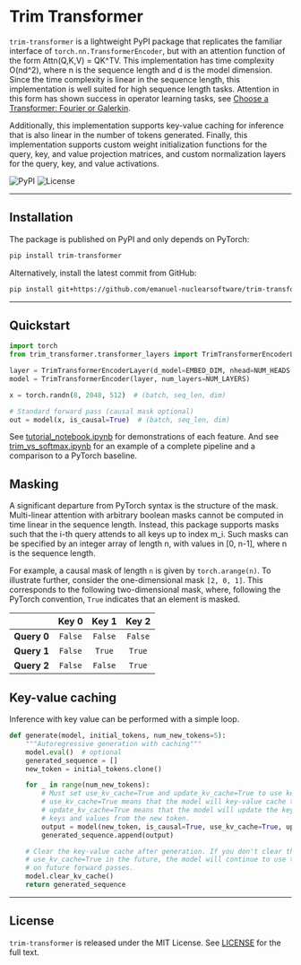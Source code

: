 # Trim Transformer

`trim-transformer` is a lightweight PyPI package that replicates the familiar interface of `torch.nn.TransformerEncoder`, but with an attention function of the form Attn(Q,K,V) = QK^TV. This implementation has time complexity O(nd^2), where n is the sequence length and d is the model dimension. Since the time
complexity is linear in the sequence length, this implementation is well suited for high sequence length
tasks. Attention in this form has shown success in operator learning tasks, see [Choose a Transformer: Fourier or Galerkin](https://arxiv.org/abs/2105.14995).

Additionally, this implementation supports key-value caching for inference that is also linear in the number of tokens generated. Finally, this implementation supports custom weight initialization functions for the query, key, and value projection matrices, and custom normalization layers for the query, key,
and value activations.

![PyPI](https://img.shields.io/pypi/v/trim-transformer?color=%2334D058&logo=pypi) ![License](https://img.shields.io/github/license/emanuel-nuclearsoftware/trim-transformer)

---

## Installation

The package is published on PyPI and only depends on PyTorch:

```bash
pip install trim-transformer
```

Alternatively, install the latest commit from GitHub:

```bash
pip install git+https://github.com/emanuel-nuclearsoftware/trim-transformer.git
```

---

## Quickstart

```python
import torch
from trim_transformer.transformer_layers import TrimTransformerEncoderLayer, TrimTransformerEncoder

layer = TrimTransformerEncoderLayer(d_model=EMBED_DIM, nhead=NUM_HEADS, batch_first=True)
model = TrimTransformerEncoder(layer, num_layers=NUM_LAYERS)

x = torch.randn(8, 2048, 512)  # (batch, seq_len, dim)

# Standard forward pass (causal mask optional)
out = model(x, is_causal=True)  # (batch, seq_len, dim)
```

See [tutorial_notebook.ipynb](tutorial_notebook.ipynb) for demonstrations of each feature. And see [trim_vs_softmax.ipynb](trim_vs_softmax.ipynb) for an example of a complete pipeline and a comparison to a PyTorch baseline.

## Masking

A significant departure from PyTorch syntax is the structure of the mask. Multi-linear attention with arbitrary boolean masks cannot be computed in time linear in the sequence length. Instead, this package supports masks such that the i-th query attends to all keys up to index m_i. Such masks can be specified by an integer array of length n, with values in [0, n-1], where n is the sequence length.

For example, a causal mask of length `n` is given by `torch.arange(n)`. To illustrate further, consider the one-dimensional mask `[2, 0, 1]`. This corresponds to the following two-dimensional mask, where, following the PyTorch convention, `True` indicates that an element is masked.

|             | Key 0 | Key 1 | Key 2 |
|-------------|:-----:|:-----:|:-----:|
| **Query 0** | `False` | `False` | `False` |
| **Query 1** | `False` | `True`  | `True`  |
| **Query 2** | `False` | `False` | `True`  |

## Key-value caching

Inference with key value can be performed with a simple loop.

```python
def generate(model, initial_tokens, num_new_tokens=5):
    """Autoregressive generation with caching"""
    model.eval()  # optional
    generated_sequence = []
    new_token = initial_tokens.clone()

    for _ in range(num_new_tokens):
        # Must set use_kv_cache=True and update_kv_cache=True to use key-value caching.
        # use_kv_cache=True means that the model will key-value cache that is already stored.
        # update_kv_cache=True means that the model will update the key-value cache with the
        # keys and values from the new token.
        output = model(new_token, is_causal=True, use_kv_cache=True, update_kv_cache=True)
        generated_sequence.append(output)

    # Clear the key-value cache after generation. If you don't clear the cache, then if
    # use_kv_cache=True in the future, the model will continue to use the key-value cache
    # on future forward passes.
    model.clear_kv_cache()
    return generated_sequence
```

---

## License

`trim-transformer` is released under the MIT License.  See [LICENSE](LICENSE) for the full text.